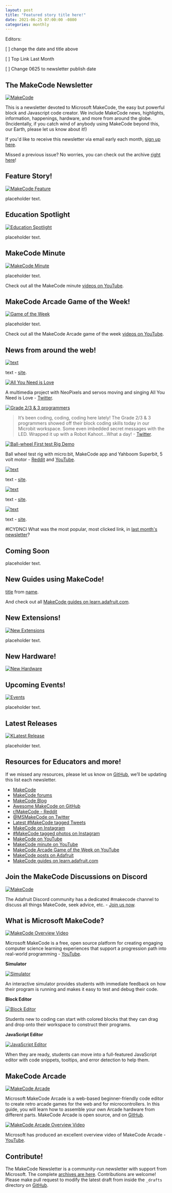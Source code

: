 ```yaml
---
layout: post
title: "Featured story title here!"
date: 2021-06-25 07:00:00 -0800
categories: monthly
---
```

Editors: 

[ ] change the date and title above

[ ] Top Link Last Month

[ ] Change 0625 to newsletter publish date

## The MakeCode Newsletter

[![MakeCode](/assets/20210625/20210625hero.png)](https://www.makecode.com)

This is a newsletter devoted to Microsoft MakeCode, the easy but powerful block and Javascript code creator. We include MakeCode news, highlights, information, happenings, hardware, and more from around the globe. (Incidentally, if you catch wind of anybody using MakeCode beyond this, our Earth, please let us know about it!)

If you'd like to receive this newsletter via email early each month, [sign up here](https://www.adafruitdaily.com/).

Missed a previous issue? No worries, you can check out the archive [right here](http://makecode.adafruitdaily.com/)!

## Feature Story!

[![MakeCode Feature](/assets/20210625/20210625feature.jpg)](https://www.makecode.com)

placeholder text.

## Education Spotlight

[![Education Spotlight](/assets/20210625/20210625education.jpg)](https://www.makecode.com)

placeholder text.

## MakeCode Minute

[![MakeCode Minute](/assets/20210625/20210625minute.jpg)](https://www.makecode.com)

placeholder text.

Check out all the MakeCode minute [videos on YouTube](https://www.youtube.com/playlist?list=PLjF7R1fz_OOU5gFO10qxLlbtN0YzZTyvk).

## MakeCode Arcade Game of the Week!

[![Game of the Week](/assets/20210625/20210625gotw.jpg)](https://www.makecode.com)

placeholder text.

Check out all the MakeCode Arcade game of the week [videos on YouTube](https://www.youtube.com/playlist?list=PLjF7R1fz_OOUpC_QY_Y5CmPKm-a5Cg4Qo).

## News from around the web!

[![text](/assets/20210625/20210625news.jpg)](url)

text - [site](url).

[![All You Need is Love](/assets/20210625/20210625love.gif)](https://twitter.com/JayElf2/status/1395101258038579206)

A multimedia project with NeoPixels and servos moving and singing All You Need is Love - [Twitter](https://twitter.com/JayElf2/status/1395101258038579206).

[![Grade 2/3 & 3 programmers](/assets/20210625/20210625class.jpg)](https://twitter.com/ChristiEnglish_/status/1398387933867020288)

> It’s been coding, coding, coding here lately! The Grade 2/3 & 3 programmers showed off their block coding skills today in our Microbit workspace. Some even imbedded secret messages with the LED. Wrapped it up with a Robot Kahoot...What a day! - [Twitter](https://twitter.com/ChristiEnglish_/status/1398387933867020288).

[![Ball-wheel First test Rig Demo](/assets/20210625/20210625ball.jpg)](https://www.reddit.com/r/MakeCode/comments/ntnutp/video_ball_wheel_test_rig_with_mbit_app_and/)

Ball wheel test rig with micro:bit, MakeCode app and Yahboom Superbit, 5 volt motor - [Reddit](https://www.reddit.com/r/MakeCode/comments/ntnutp/video_ball_wheel_test_rig_with_mbit_app_and/) and [YouTube](https://www.youtube.com/watch?v=E2pouG0Qmk8).

[![text](/assets/20210625/20210625news.jpg)](url)

text - [site](url).

[![text](/assets/20210625/20210625news.jpg)](url)

text - [site](url).

[![text](/assets/20210625/20210625news.jpg)](url)

text - [site](url).

#ICYDNCI What was the most popular, most clicked link, in [last month's newsletter](https://link)?

## Coming Soon

placeholder text.

## New Guides using MakeCode!

[title](url) from [name](url).

And check out all [MakeCode guides on learn.adafruit.com](https://learn.adafruit.com/search?q=makecode).

## New Extensions!

[![New Extensions](/assets/20210625/20210625extension.jpg)](https://www.makecode.com)

placeholder text.

## New Hardware!

[![New Hardware](/assets/20210625/20210625hardware.jpg)](https://www.makecode.com)

## Upcoming Events!

[![Events](/assets/20210625/20210625event.jpg)](https://www.makecode.com)

placeholder text.

## Latest Releases

[![KLatest Release](/assets/20210625/20210625release.jpg)](https://www.makecode.com)

placeholder text.

## Resources for Educators and more!

If we missed any resources, please let us know on [GitHub](https://github.com/adafruit/makecode-newsletter/issues), we’ll be updating this list each newsletter.

* [MakeCode](https://www.microsoft.com/en-us/makecode/)
* [MakeCode forums](https://forum.makecode.com/)
* [MakeCode Blog](https://makecode.com/blog)
* [Awesome MakeCode on GitHub](https://github.com/adafruit/awesome-makecode/blob/master/README.md)
* [r/MakeCode - Reddit](https://www.reddit.com/r/MakeCode/)
* [@MSMakeCode on Twitter](https://twitter.com/MSMakeCode)
* [Latest #MakeCode tagged Tweets](https://twitter.com/search?q=%23makecode&src=typed_query&f=live)
* [MakeCode on Instagram](https://www.instagram.com/makecode/)
* [#MakeCode tagged photos on Instagram](https://www.instagram.com/explore/tags/makecode/)
* [MakeCode on YouTube](https://www.youtube.com/channel/UCye7YlvFUUQ1dSy0WZZ1T_Q)
* [MakeCode minute on YouTube](https://www.youtube.com/playlist?list=PLjF7R1fz_OOU5gFO10qxLlbtN0YzZTyvk)
* [MakeCode Arcade Game of the Week on YouTube](https://www.youtube.com/playlist?list=PLjF7R1fz_OOUpC_QY_Y5CmPKm-a5Cg4Qo)
* [MakeCode posts on Adafruit](https://blog.adafruit.com/category/makecode/)
* [MakeCode guides on learn.adafruit.com](https://learn.adafruit.com/search?q=makecode)

## Join the MakeCode Discussions on Discord

[![MakeCode](/assets/20210625/20210625makecodediscord.png)](https://discord.gg/XPa7R6)

The Adafruit Discord community has a dedicated #makecode channel to discuss all things MakeCode, seek advice, etc. - [Join us now](https://discord.gg/XPa7R6).

## What is Microsoft MakeCode?

[![MakeCode Overview Video](/assets/20210625/20210625makecode.jpg)](https://www.youtube.com/watch?v=ZegjmbyBUs8)

Microsoft MakeCode is a free, open source platform for creating engaging computer science learning experiences that support a progression path into real-world programming - [YouTube](https://www.youtube.com/watch?v=ZegjmbyBUs8).

**Simulator**

[![Simulator](/assets/20210625/20210625sim.jpg)](https://www.microsoft.com/en-us/makecode/about)

An interactive simulator provides students with immediate feedback on how their program is running and makes it easy to test and debug their code.

**Block Editor**

[![Block Editor](/assets/20210625/20210625block.jpg)](https://www.microsoft.com/en-us/makecode/about)

Students new to coding can start with colored blocks that they can drag and drop onto their workspace to construct their programs.

**JavaScript Editor**

[![JavaScript Editor](/assets/20210625/20210625jsed.jpg)](https://www.microsoft.com/en-us/makecode/about)

When they are ready, students can move into a full-featured JavaScript editor with code snippets, tooltips, and error detection to help them.

## MakeCode Arcade

[![MakeCode Arcade](/assets/20210625/20210625arcade.png)](https://arcade.makecode.com/)

Microsoft MakeCode Arcade is a web-based beginner-friendly code editor to create retro arcade games for the web and for microcontrollers. In this guide, you will learn how to assemble your own Arcade hardware from different parts. MakeCode Arcade is open source, and on [GitHub](https://github.com/microsoft/pxt-arcade).

[![MakeCode Arcade Overview Video](/assets/20210625/20210625makecode-arcade.jpg)](https://www.youtube.com/watch?v=UCq1VUIqpHI)

Microsoft has produced an excellent overview video of MakeCode Arcade - [YouTube](https://www.youtube.com/watch?v=UCq1VUIqpHI).

## Contribute!

The MakeCode Newsletter is a community-run newsletter with support from Microsoft. The complete [archives are here](https://www.adafruitdaily.com/category/makecode/). Contributions are welcome! Please make pull request to modify the latest draft from inside the `_drafts` directory on [GitHub](https://github.com/adafruit/makecode-newsletter/tree/master/_drafts).

